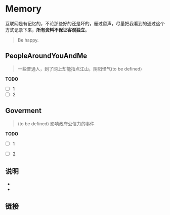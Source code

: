 # Memory

互联网是有记忆的，不论那些好的还是坏的，雁过留声，尽量把我看到的通过这个方式记录下来，**所有资料不保证客观独立**。

> Be happy.

## PeopleAroundYouAndMe

> 一些普通人，到了网上却能指点江山，阴阳怪气(to be defined)
 
**TODO**
- [ ] 1  
- [ ] 2

## Goverment

> (to be defined)
> 影响政府公信力的事件 


**TODO**

 - [ ] 1
 - [ ] 2


## 说明
-
 
-
 
## 链接
